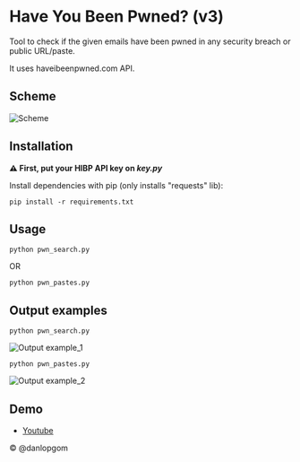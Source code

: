 # Have You Been Pwned? (v3)
Tool to check if the given emails have been pwned in any security breach or public URL/paste.

It uses haveibeenpwned.com API.

## Scheme

![Scheme](https://i.imgur.com/dJZSdqY.png)

## Installation
**⚠ First, put your HIBP API key on *key.py***

Install dependencies with pip (only installs "requests" lib):
```
pip install -r requirements.txt
```

## Usage
```
python pwn_search.py
```
OR
```
python pwn_pastes.py
```

## Output examples 
```
python pwn_search.py
```
![Output example_1](https://i.imgur.com/318BQaJ.png)

```
python pwn_pastes.py
```
![Output example_2](https://i.imgur.com/K2eHjwm.png)

## Demo

* [Youtube](https://youtu.be/hxeTSVGCf9k)


© @danlopgom
